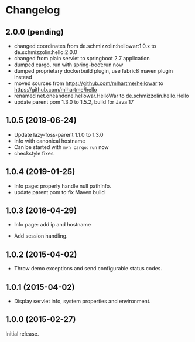 # Changelog

## 2.0.0 (pending)

* changed coordinates from de.schmizzolin:hellowar:1.0.x to de.schmizzolin:hello:2.0.0
* changed from plain servlet to springboot 2.7 application
* dumped cargo, run with spring-boot:run now
* dumped proprietary dockerbuild plugin, use fabric8 maven plugin instead
* moved sources from https://github.com/mlhartme/hellowar to https://github.com/mlhartme/hello
* renamed net.oneandone.hellowar.HelloWar to de.schmizzolin.hello.Hello
* update parent pom 1.3.0 to 1.5.2, build for Java 17


## 1.0.5 (2019-06-24)

* Update lazy-foss-parent 1.1.0 to 1.3.0
* Info with canonical hostname
* Can be started with `mvn cargo:run` now
* checkstyle fixes


## 1.0.4 (2019-01-25)

* Info page: properly handle null pathInfo.
* update parent pom to fix Maven build


## 1.0.3 (2016-04-29)

* Info page: add ip and hostname

* Add session handling.

## 1.0.2 (2015-04-02)

* Throw demo exceptions and send configurable status codes.

## 1.0.1 (2015-04-02)

* Display servlet info, system properties and environment.


## 1.0.0 (2015-02-27)

Initial release.
